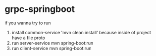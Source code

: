 # grpc-springboot
if you wanna try to run
  1. install common-service 'mvn clean install' because inside of project have a file proto
  2. run server-service mvn spring-boot:run
  3. run client-service mvn spring-boot:run  
